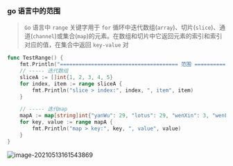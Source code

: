 ### go 语言中的范围

>   `Go` 语言中 `range` 关键字用于 `for` 循环中迭代数组(`array`)、切片(`slice`)、通道(`channel`)或集合(`map`)的元素。在数组和切片中它返回元素的索引和索引对应的值，在集合中返回 `key-value` 对

```go
func TestRange() {
	fmt.Println("====================================== 范围 ======================================")
	// ----- 迭代数组
	sliceA := []int{1, 2, 3, 4, 5}
	for index, item := range sliceA {
		fmt.Println("slice > index:", index, ", item", item)
	}

	// ----- 迭代map
	mapA := map[string]int{"yanWu": 29, "lotus": 29, "wenXin": 3, "wenFu": 2}
	for key, value := range mapA {
		fmt.Println("map > key:", key, ", value", value)
	}
}
```

![image-20210513161543869](https://typroa12138.oss-cn-hangzhou.aliyuncs.com/image/2021/05/2021051316154343.png)